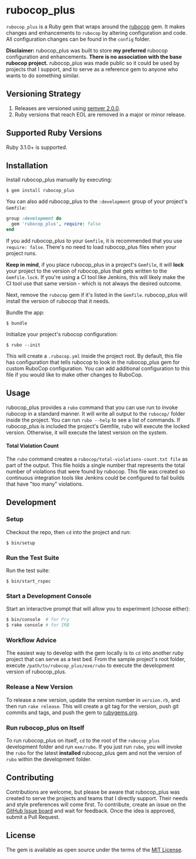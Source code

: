 # rubocop_plus

`rubocop_plus` is a Ruby gem that wraps around the [rubocop](https://github.com/bbatsov/rubocop) gem. It makes changes and enhancements to `rubocop` by altering configuration and code. All configuration changes can be found in the `config` folder.

**Disclaimer:** rubocop_plus was built to store **my preferred** rubocop configuration and enhancements. **There is no association with the base rubocop project.** rubocop_plus was made public so it could be used by projects that I support, and to serve as a reference gem to anyone who wants to do something similar.

## Versioning Strategy

1. Releases are versioned using [semver 2.0.0](https://semver.org/spec/v2.0.0.html).
1. Ruby versions that reach EOL are removed in a major or minor release.

## Supported Ruby Versions

Ruby 3.1.0+ is supported.

## Installation

Install rubocop_plus manually by executing:

    $ gem install rubocop_plus

You can also add rubocop_plus to the `:development` group of your project's `Gemfile`:

```ruby
group :development do
  gem 'rubocop_plus', require: false
end
```

If you add rubocop_plus to your `Gemfile`, it is recommended that you use `require: false`. There's no need to load rubocop_plus files when your project runs.

**Keep in mind**, if you place rubocop_plus in a project's `Gemfile`, it will **lock** your project to the version of rubocop_plus that gets written to the `Gemfile.lock`. If you're using a CI tool like Jenkins, this will likely make the CI tool use that same version - which is not always the desired outcome.

Next, remove the `rubocop` gem if it's listed in the `Gemfile`. rubocop_plus will install the version of rubocop that it needs.

Bundle the app:

    $ bundle

Initialize your project's rubocop configuration:

    $ rubo --init

This will create a `.rubocop.yml` inside the project root. By default, this file has configuration that tells rubocop to look in the rubocop_plus gem for custom RuboCop configuration. You can add additional configuration to this file if you would like to make other changes to RuboCop.

## Usage

rubocop_plus provides a `rubo` command that you can use run to invoke rubocop in a standard manner. It will write all output to the `rubocop/` folder inside the project. You can run `rubo --help` to see a list of commands. If rubocop_plus is included the project's Gemfile, rubo will execute the locked version. Otherwise, it will execute the latest version on the system.

#### Total Violation Count

The `rubo` command creates a `rubocop/total-violations-count.txt file` as part of the output. This file holds a single number that represents the total number of violations that were found by rubocop. This file was created so continuous integration tools like Jenkins could be configured to fail builds that have "too many" violations.

## Development

### Setup

Checkout the repo, then `cd` into the project and run:

    $ bin/setup

### Run the Test Suite

Run the test suite:

    $ bin/start_rspec

### Start a Development Console

Start an interactive prompt that will allow you to experiment (choose either):

```bash
$ bin/console  # for Pry
$ rake console # for IRB
```

### Workflow Advice

The easiest way to develop with the gem locally is to `cd` into another ruby project that can serve as a test bed. From the sample project's root folder, execute `/path/to/rubocop_plus/exe/rubo` to execute the development version of rubocop_plus.

### Release a New Version

To release a new version, update the version number in `version.rb`, and then run `rake release`. This will create a git tag for the version, push git commits and tags, and push the gem to [rubygems.org](https://rubygems.org).

### Run rubocop_plus on Itself

To run rubocop_plus on itself, `cd` to the root of the `rubocop_plus` development folder and run `exe/rubo`. If you just run `rubo`, you will invoke the `rubo` for the latest **installed** rubocop_plus gem and not the version of `rubo` within the development folder.

## Contributing

Contributions are welcome, but please be aware that rubocop_plus was created to serve the projects and teams that I directly support. Their needs and style preferences will come first. To contribute, create an issue on the [GitHub Issue board](https://github.com/roberts1000/rubocop_plus/issues) and wait for feedback. Once the idea is approved, submit a Pull Request.

## License

The gem is available as open source under the terms of the [MIT License](https://opensource.org/licenses/MIT).
